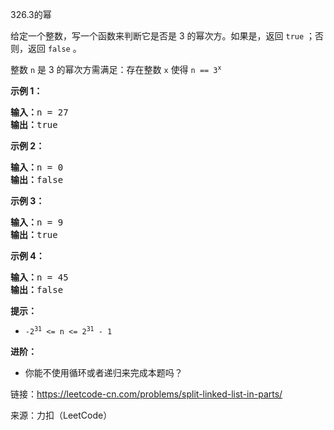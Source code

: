 <!DOCTYPE html>
<html lang="en">
<head>
    <meta charset="UTF-8">
    <title>Title</title>
</head>
<body>
<p>326.3的幂<br><p>
<p>给定一个整数，写一个函数来判断它是否是 3 的幂次方。如果是，返回 <code>true</code> ；否则，返回 <code>false</code> 。</p><p>整数 <code>n</code> 是 3 的幂次方需满足：存在整数 <code>x</code> 使得 <code>n == 3<sup>x</sup></code></p><p> </p><p><strong>示例 1：</strong></p><pre><strong>输入：</strong>n = 27<strong><br>输出：</strong>true</pre><p><strong>示例 2：</strong></p><pre><strong>输入：</strong>n = 0<strong><br>输出：</strong>false</pre><p><strong>示例 3：</strong></p><pre><strong>输入：</strong>n = 9<strong><br>输出：</strong>true</pre><p><strong>示例 4：</strong></p><pre><strong>输入：</strong>n = 45<strong><br>输出：</strong>false</pre><p> </p><p><strong>提示：</strong></p><ul><li><code>-2<sup>31</sup> <= n <= 2<sup>31</sup> - 1</code></li></ul><p> </p><p><strong>进阶：</strong></p><ul><li>你能不使用循环或者递归来完成本题吗？</li></ul>
<p>链接：<a href="https://leetcode-cn.com/problems/power-of-three/" target="_blank">https://leetcode-cn.com/problems/split-linked-list-in-parts/</a></p>
<p>来源：力扣（LeetCode）</p>
</body>
</html>
